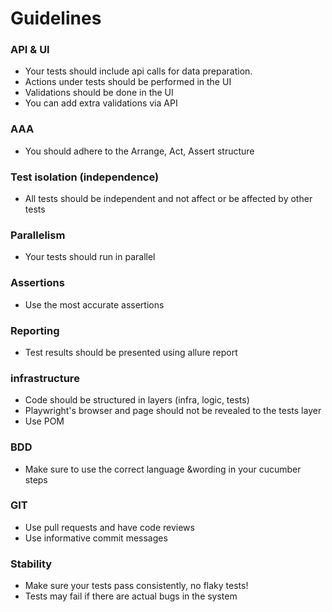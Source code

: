 # Guidelines

### API & UI
- Your tests should include api calls for data preparation.
- Actions under tests should be performed in the UI
- Validations should be done in the UI
- You can add extra validations via API

### AAA
- You should adhere to the Arrange, Act, Assert structure

### Test isolation (independence)
- All tests should be independent and not affect or be affected by other tests

### Parallelism
- Your tests should run in parallel

### Assertions
- Use the most accurate assertions

### Reporting
- Test results should be presented using allure report

### infrastructure
- Code should be structured in layers (infra, logic, tests)
- Playwright's browser and page should not be revealed to the tests layer
- Use POM

### BDD
- Make sure to use the correct language &wording in your cucumber steps

### GIT
- Use pull requests and have code reviews
- Use informative commit messages
 
### Stability
- Make sure your tests pass consistently, no flaky tests!
- Tests may fail if there are actual bugs in the system